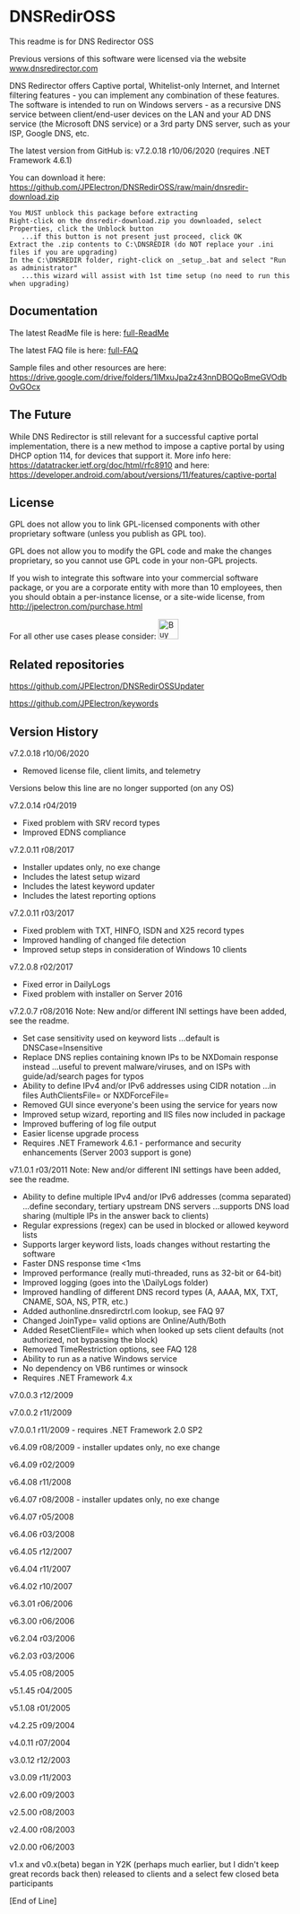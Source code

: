 # DNSRedirOSS

This readme is for DNS Redirector OSS

Previous versions of this software were licensed via the website www.dnsredirector.com

DNS Redirector offers Captive portal, Whitelist-only Internet, and Internet filtering features - you can implement any combination of these features.  The software is intended to run on Windows servers - as a recursive DNS service between client/end-user devices on the LAN and your AD DNS service (the Microsoft DNS service) or a 3rd party DNS server, such as your ISP, Google DNS, etc.

The latest version from GitHub is: v7.2.0.18 r10/06/2020 (requires .NET Framework 4.6.1)

You can download it here: https://github.com/JPElectron/DNSRedirOSS/raw/main/dnsredir-download.zip

    You MUST unblock this package before extracting
    Right-click on the dnsredir-download.zip you downloaded, select Properties, click the Unblock button
       ...if this button is not present just proceed, click OK
    Extract the .zip contents to C:\DNSREDIR (do NOT replace your .ini files if you are upgrading)
    In the C:\DNSREDIR folder, right-click on _setup_.bat and select "Run as administrator"
       ...this wizard will assist with 1st time setup (no need to run this when upgrading)


## Documentation

The latest ReadMe file is here: [full-ReadMe](full-ReadMe.md)

The latest FAQ file is here: [full-FAQ](full-FAQ.md)
 
Sample files and other resources are here: https://drive.google.com/drive/folders/1lMxuJpa2z43nnDBOQoBmeGVOdbOvGOcx


## The Future

While DNS Redirector is still relevant for a successful captive portal implementation, there is a new method to impose a captive portal by using DHCP option 114, for devices that support it.  More info here: https://datatracker.ietf.org/doc/html/rfc8910 and here: https://developer.android.com/about/versions/11/features/captive-portal


## License

GPL does not allow you to link GPL-licensed components with other proprietary software (unless you publish as GPL too).

GPL does not allow you to modify the GPL code and make the changes proprietary, so you cannot use GPL code in your non-GPL projects.

If you wish to integrate this software into your commercial software package, or you are a corporate entity with more than 10 employees, then you should obtain a per-instance license, or a site-wide license, from http://jpelectron.com/purchase.html

For all other use cases please consider: <a href='https://ko-fi.com/C0C54S4JF' target='_blank'><img height='36' style='border:0px;height:36px;' src='https://cdn.ko-fi.com/cdn/kofi2.png?v=2' border='0' alt='Buy Me a Coffee at ko-fi.com' /></a>


## Related repositories

https://github.com/JPElectron/DNSRedirOSSUpdater

https://github.com/JPElectron/keywords


## Version History

v7.2.0.18 r10/06/2020
 - Removed license file, client limits, and telemetry
 
Versions below this line are no longer supported (on any OS)

v7.2.0.14 r04/2019
- Fixed problem with SRV record types
- Improved EDNS compliance

v7.2.0.11 r08/2017
- Installer updates only, no exe change
- Includes the latest setup wizard
- Includes the latest keyword updater
- Includes the latest reporting options

v7.2.0.11 r03/2017
- Fixed problem with TXT, HINFO, ISDN and X25 record types
- Improved handling of changed file detection
- Improved setup steps in consideration of Windows 10 clients

v7.2.0.8 r02/2017
- Fixed error in DailyLogs
- Fixed problem with installer on Server 2016

v7.2.0.7 r08/2016
Note: New and/or different INI settings have been added, see the readme.
- Set case sensitivity used on keyword lists
    ...default is DNSCase=Insensitive
- Replace DNS replies containing known IPs to be NXDomain response instead
    ...useful to prevent malware/viruses, and on ISPs with guide/ad/search pages for typos
- Ability to define IPv4 and/or IPv6 addresses using CIDR notation
    ...in files AuthClientsFile= or NXDForceFile=
- Removed GUI since everyone's been using the service for years now
- Improved setup wizard, reporting and IIS files now included in package
- Improved buffering of log file output
- Easier license upgrade process
- Requires .NET Framework 4.6.1 - performance and security enhancements (Server 2003 support is gone)

v7.1.0.1 r03/2011
Note: New and/or different INI settings have been added, see the readme.
- Ability to define multiple IPv4 and/or IPv6 addresses (comma separated)
    ...define secondary, tertiary upstream DNS servers
    ...supports DNS load sharing (multiple IPs in the answer back to clients)
- Regular expressions (regex) can be used in blocked or allowed keyword lists
- Supports larger keyword lists, loads changes without restarting the software
- Faster DNS response time <1ms
- Improved performance (really muti-threaded, runs as 32-bit or 64-bit)
- Improved logging (goes into the \DailyLogs folder)
- Improved handling of different DNS record types (A, AAAA, MX, TXT, CNAME, SOA, NS, PTR, etc.)
- Added authonline.dnsredirctrl.com lookup, see FAQ 97
- Changed JoinType= valid options are Online/Auth/Both
- Added ResetClientFile= which when looked up sets client defaults (not authorized, not bypassing the block)
- Removed TimeRestriction options, see FAQ 128
- Ability to run as a native Windows service
- No dependency on VB6 runtimes or winsock
- Requires .NET Framework 4.x

v7.0.0.3 r12/2009

v7.0.0.2 r11/2009

v7.0.0.1 r11/2009 - requires .NET Framework 2.0 SP2

v6.4.09 r08/2009 - installer updates only, no exe change

v6.4.09 r02/2009

v6.4.08 r11/2008

v6.4.07 r08/2008 - installer updates only, no exe change

v6.4.07 r05/2008

v6.4.06 r03/2008

v6.4.05 r12/2007

v6.4.04 r11/2007

v6.4.02 r10/2007

v6.3.01 r06/2006

v6.3.00 r06/2006

v6.2.04 r03/2006

v6.2.03 r03/2006

v5.4.05 r08/2005

v5.1.45 r04/2005

v5.1.08 r01/2005

v4.2.25 r09/2004

v4.0.11 r07/2004

v3.0.12 r12/2003

v3.0.09 r11/2003

v2.6.00 r09/2003

v2.5.00 r08/2003

v2.4.00 r08/2003

v2.0.00 r06/2003

v1.x and v0.x(beta) began in Y2K (perhaps much earlier, but I didn't keep great records back then) released to clients and a select few closed beta participants

[End of Line]
